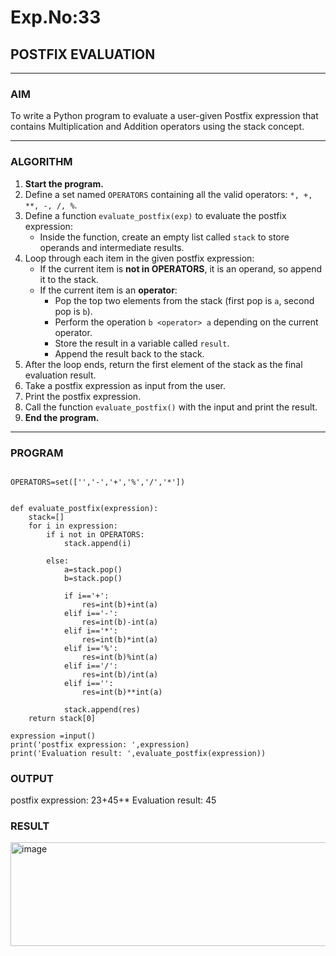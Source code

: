 # Exp.No:33  
## POSTFIX EVALUATION

---

### AIM  
To write a Python program to evaluate a user-given Postfix expression that contains Multiplication and Addition operators using the stack concept.

---


### ALGORITHM

1. **Start the program.**
2. Define a set named `OPERATORS` containing all the valid operators: `*, +, **, -, /, %`.
3. Define a function `evaluate_postfix(exp)` to evaluate the postfix expression:
   - Inside the function, create an empty list called `stack` to store operands and intermediate results.
4. Loop through each item in the given postfix expression:
   - If the current item is **not in OPERATORS**, it is an operand, so append it to the stack.
   - If the current item is an **operator**:
     - Pop the top two elements from the stack (first pop is `a`, second pop is `b`).
     - Perform the operation `b <operator> a` depending on the current operator.
     - Store the result in a variable called `result`.
     - Append the result back to the stack.
5. After the loop ends, return the first element of the stack as the final evaluation result.
6. Take a postfix expression as input from the user.
7. Print the postfix expression.
8. Call the function `evaluate_postfix()` with the input and print the result.
9. **End the program.**

---

### PROGRAM

```

OPERATORS=set(['','-','+','%','/','*']) 


def evaluate_postfix(expression):
    stack=[] 
    for i in expression:
        if i not in OPERATORS:
            stack.append(i)  
        
        else:
            a=stack.pop()  
            b=stack.pop()
        
            if i=='+':
                res=int(b)+int(a)  
            elif i=='-':
                res=int(b)-int(a)    
            elif i=='*':
                res=int(b)*int(a)
            elif i=='%':
                res=int(b)%int(a) 
            elif i=='/':
                res=int(b)/int(a)
            elif i=='':
                res=int(b)**int(a)
    
            stack.append(res) 
    return stack[0]

expression =input()
print('postfix expression: ',expression)
print('Evaluation result: ',evaluate_postfix(expression))
```

### OUTPUT

postfix expression:  23+45+*
Evaluation result:  45

### RESULT

<img width="753" height="166" alt="image" src="https://github.com/user-attachments/assets/7e5db9f1-2d3c-47fe-9e6a-2b792285ddf4" />

